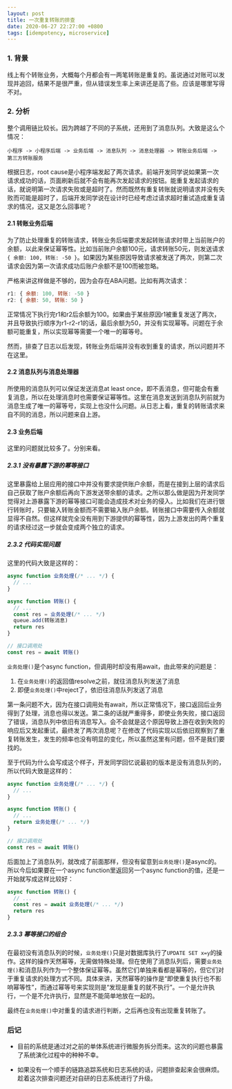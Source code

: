 ```yaml
---
layout: post
title: 一次重复转账的排查
date: 2020-06-27 22:27:00 +0800
tags: [idempotency, microservice]
---
```


### 1. 背景

线上有个转账业务，大概每个月都会有一两笔转账是重复的。虽说通过对账可以发现并追回，结果不是很严重，但从错误发生率上来讲还是高了些。应该是哪里写得不对。

### 2. 分析

整个调用链比较长。因为跨越了不同的子系统，还用到了消息队列。大致是这么个情况：

```
小程序 -> 小程序后端 -> 业务后端 -> 消息队列 -> 消息处理器 -> 转账业务后端 -> 第三方转账服务
```

根据日志，root cause是小程序端发起了两次请求。前端开发同学说如果第一次请求成功的话，页面刷新后就不会有能再次发起请求的按钮。能重复发起请求的话，就说明第一次请求失败或是超时了。然而既然有重复转账就说明请求并没有失败而可能是超时了，后端开发同学说在设计时已经考虑过请求超时重试造成重复请求的情况，这又是怎么回事呢？

#### 2.1 转账业务后端

为了防止处理重复的转账请求，转账业务后端要求发起转账请求时带上当前账户的余额，以此来保证幂等性。比如当前账户余额100元，请求转账50元，则发送请求`{ 余额: 100, 转账: -50 }`。如果因为某些原因导致请求被发送了两次，则第二次请求会因为第一次请求成功后账户余额不是100而被忽略。

严格来讲这样做是不够的，因为会存在ABA问题。比如有两次请求：

```javascript
r1: { 余额: 100, 转账: -50 }
r2: { 余额: 50, 转账: 50 }
```

正常情况下执行完r1和r2后余额为100。如果由于某些原因r1被重复发送了两次，并且导致执行顺序为r1-r2-r1的话，最后余额为50，并没有实现幂等。问题在于余额可能重复，所以实现幂等需要一个唯一的幂等号。

然而，排查了日志以后发现，转账业务后端并没有收到重复的请求，所以问题并不在这里。

#### 2.2 消息队列与消息处理器

所使用的消息队列可以保证发送消息at least once，即不丢消息，但可能会有重复消息，所以在处理消息时也需要保证幂等性。这里在消息发送到消息队列前就为消息生成了唯一的幂等号，实现上也没什么问题。从日志上看，重复的转账请求来自不同的消息，所以问题来自上游。

#### 2.3 业务后端

这里的问题就比较多了。分别来看。

##### 2.3.1 没有暴露下游的幂等接口

这里暴露给上层应用的接口中并没有要求提供账户余额，而是在接到上层的请求后自己获取了账户余额后再向下游发送带余额的请求。之所以那么做是因为开发同学觉得对上游暴露下游的幂等接口可能会造成技术对业务的侵入。比如我们在进行银行转账时，只要输入转账金额而不需要输入账户余额。转账接口中需要传入余额就显得不自然。但这样就完全没有用到下游提供的幂等性，因为上游发出的两个重复的请求经过这一步就会变成两个独立的请求。

##### 2.3.2 代码实现问题

这里的代码大致是这样的：

```javascript
async function 业务处理(/* ... */) {
  // ...
}

async function 转账() {
  // ...
  const res = 业务处理(/* ... */)
  queue.add(转账消息)
  return res
}

// 接口调用处
const res = await 转账()
```

`业务处理()`是个async function，但调用时却没有用await，由此带来的问题是：

1. 在`业务处理()`的返回值resolve之前，就往消息队列发送了消息
2. 即便`业务处理()`中reject了，依旧往消息队列发送了消息

第一条问题不大，因为在接口调用处有await，所以正常情况下，接口返回后业务得到了处理，消息也得以发送。第二条的话就严重得多，即使业务失败，接口返回了错误，消息队列中依旧有消息写入。会不会就是这个原因导致上游在收到失败的响应后又发起重试，最终发了两次消息呢？在修改了代码实现以后依旧观察到了重复转账发生，发生的频率也没有明显的变化，所以虽然这里有问题，但不是我们要找的。

至于代码为什么会写成这个样子，开发同学回忆说最初的版本是没有消息队列的，所以代码大致是这样的：

```javascript
async function 业务处理(/* ... */) {
  // ...
}

async function 转账() {
  // ...
  return 业务处理(/* ... */)
}

// 接口调用处
const res = await 转账()
```

后面加上了消息队列，就改成了前面那样，但没有留意到`业务处理()`是async的。所以今后如果要在一个async function里返回另一个async function的值，还是一开始就写成这样比较好：

```javascript
async function 转账() {
  // ...
  const res = await 业务处理(/* ... */)
  return res
}
```

##### 2.3.3 幂等接口的组合

在最初没有消息队列的时候，`业务处理()`只是对数据库执行了`UPDATE SET x=y`的操作。这样的操作天然幂等，无需做特殊处理。但在使用了消息队列后，需要`业务处理()`和消息队列作为一个整体保证幂等。虽然它们单独来看都是幂等的，但它们对于重复请求的处理方式不同。具体来讲，天然幂等的操作是“即使重复执行也不影响幂等性”，而通过幂等号来实现则是“发现是重复的就不执行”。一个是允许执行，一个是不允许执行，显然是不能简单地放在一起的。

最终在`业务处理()`中对重复的请求进行判断，之后再也没有出现重复转账了。

### 后记

* 目前的系统是通过对之前的单体系统进行微服务拆分而来。这次的问题也暴露了系统演化过程中的种种不幸。

* 如果没有一个顺手的链路追踪系统和日志系统的话，问题排查起来会很麻烦。趁着这次排查问题还对自研的日志系统进行了升级。
